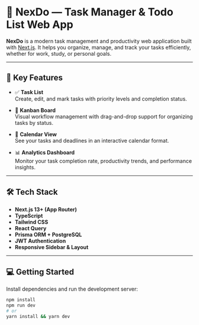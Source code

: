 # 📝 NexDo — Task Manager & Todo List Web App

**NexDo** is a modern task management and productivity web application built with [Next.js](https://nextjs.org). It helps you organize, manage, and track your tasks efficiently, whether for work, study, or personal goals.

---

## 🚀 Key Features

- ✅ **Task List**  
  Create, edit, and mark tasks with priority levels and completion status.

- 📌 **Kanban Board**  
  Visual workflow management with drag-and-drop support for organizing tasks by status.

- 📅 **Calendar View**  
  See your tasks and deadlines in an interactive calendar format.

- 📊 **Analytics Dashboard**  
  Monitor your task completion rate, productivity trends, and performance insights.

---

## 🛠️ Tech Stack

- **Next.js 13+ (App Router)**
- **TypeScript**
- **Tailwind CSS**
- **React Query**
- **Prisma ORM + PostgreSQL**
- **JWT Authentication**
- **Responsive Sidebar & Layout**

---

## 💻 Getting Started

Install dependencies and run the development server:

```bash
npm install
npm run dev
# or
yarn install && yarn dev
